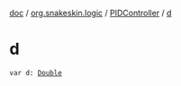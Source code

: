 [doc](../../index.md) / [org.snakeskin.logic](../index.md) / [PIDController](index.md) / [d](./d.md)

# d

`var d: `[`Double`](https://kotlinlang.org/api/latest/jvm/stdlib/kotlin/-double/index.html)
